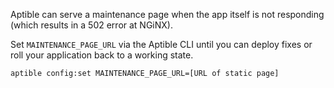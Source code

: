 
Aptible can serve a maintenance page when the app itself is not responding
(which results in a 502 error at NGiNX).

Set `MAINTENANCE_PAGE_URL` via the Aptible CLI until you can deploy
fixes or roll your application back to a working state.

`aptible config:set MAINTENANCE_PAGE_URL=[URL of static page]`

